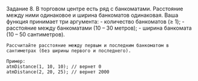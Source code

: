 Задание 8. 
В торговом центре есть ряд с банкоматами. Расстояние между ними одинаковое и ширина банкоматов одинаковая.
    Ваша функция принимает три аргумента:
        - количество банкоматов (≥ 1);
        - расстояние между банкоматами (10 – 30 метров);
        - ширина банкомата (10 – 50 сантиметров).

    Рассчитайте расстояние между первым и последним банкоматом в сантиметрах (без ширины первого и последнего).

    Пример:
    atmDistance(1, 10, 10); // вернет 0
    atmDistance(2, 20, 25); // вернет 2000